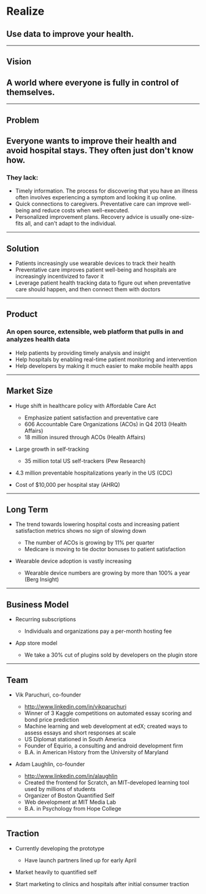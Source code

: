 # Realize
## Use data to improve your health.

---

## Vision

## A world where everyone is fully in control of themselves.

---

## Problem

## Everyone wants to improve their health and avoid hospital stays.  They often just don't know how.

### They lack:

* Timely information.  The process for discovering that you have an illness often involves experiencing a symptom and looking it up online.
* Quick connections to caregivers.  Preventative care can improve well-being and reduce costs when well-executed.
* Personalized improvement plans. Recovery advice is usually one-size-fits all, and can't adapt to the individual.

---

## Solution

* Patients increasingly use wearable devices to track their health
* Preventative care improves patient well-being and hospitals are increasingly incentivized to favor it
* Leverage patient health tracking data to figure out when preventative care should happen, and then connect them with doctors

---

## Product

### An open source, extensible, web platform that pulls in and analyzes health data

* Help patients by providing timely analysis and insight
* Help hospitals by enabling real-time patient monitoring and intervention
* Help developers by making it much easier to make mobile health apps

---

## Market Size

* Huge shift in healthcare policy with Affordable Care Act
    * Emphasize patient satisfaction and preventative care
    * 606 Accountable Care Organizations (ACOs) in Q4 2013 (Health Affairs)
    * 18 million insured through ACOs (Health Affairs)

* Large growth in self-tracking
    * 35 million total US self-trackers (Pew Research)

* 4.3 million preventable hospitalizations yearly in the US (CDC)
* Cost of $10,000 per hospital stay (AHRQ)

---

## Long Term

* The trend towards lowering hospital costs and increasing patient satisfaction metrics shows no sign of slowing down
    * The number of ACOs is growing by 11% per quarter
    * Medicare is moving to tie doctor bonuses to patient satisfaction

* Wearable device adoption is vastly increasing
    * Wearable device numbers are growing by more than 100% a year (Berg Insight)

---

## Business Model

* Recurring subscriptions
    * Individuals and organizations pay a per-month hosting fee

* App store model
    * We take a 30% cut of plugins sold by developers on the plugin store

---

## Team

* Vik Paruchuri, co-founder
    * http://www.linkedin.com/in/vikparuchuri
    * Winner of 3 Kaggle competitions on automated essay scoring and bond price prediction
    * Machine learning and web development at edX; created ways to assess essays and short responses at scale
    * US Diplomat stationed in South America
    * Founder of Equirio, a consulting and android development firm
    * B.A. in American History from the University of Maryland

* Adam Laughlin, co-founder
    * http://www.linkedin.com/in/alaughlin
    * Created the frontend for Scratch, an MIT-developed learning tool used by millions of students
    * Organizer of Boston Quantified Self
    * Web development at MIT Media Lab
    * B.A. in Psychology from Hope College

---

## Traction

* Currently developing the prototype
    * Have launch partners lined up for early April

* Market heavily to quantified self

* Start marketing to clinics and hospitals after initial consumer traction